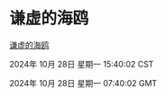 # 谦虚的海鸥
[谦虚的海鸥](http://219.139.197.74:56308/qxdho/course/base/hotlink/index.php)

2024年 10月 28日 星期一 15:40:02 CST

2024年 10月 28日 星期一 07:40:02 GMT

